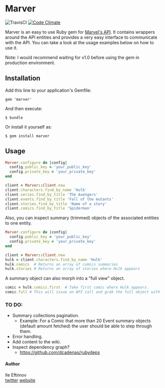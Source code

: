 Marver
======

![TravisCI](https://travis-ci.org/fteem/marver.svg?branch=master)
[![Code Climate](https://codeclimate.com/github/fteem/marver.png)](https://codeclimate.com/github/fteem/marver)

Marver is an easy to use Ruby gem for [Marvel's API](http://developer.marvel.com/). 
It contains wrappers around the API entities and provides a very easy interface to communicate 
with the API. You can take a look at the usage examples below on how to use it.

Note: I would recommend waiting for v1.0 before using the gem in production environment.

## Installation

Add this line to your application's Gemfile:

    gem 'marver'

And then execute:

    $ bundle

Or install it yourself as:

    $ gem install marver

## Usage

```ruby
Marver.configure do |config|
  config.public_key = 'your_public_key'
  config.private_key = 'your_private_key'
end

client = Marver::Client.new
client.characters.find_by_name 'Hulk'
client.series.find_by_title 'The Avengers'
client.events.find_by_title 'Fall of the mutants'
client.stories.find_by_title 'Name of a story'
client.comics.find_by_title 'Spiderman'
```

Also, you can inspect summary (trimmed) objects of the associated entities to one entity.

```ruby
Marver.configure do |config|
  config.public_key = 'your_public_key'
  config.private_key = 'your_private_key'
end

client = Marver::Client.new
hulk = client.characters.find_by_name 'Hulk'
hulk.comics  # Returns an array of comics summaries
hulk.stories # Returns an array of stories where Hulk appears
```

A summary object can also morph into a "full view" object.

```ruby
comic = hulk.comics.first  # Take first comic where Hulk appears.
comic.full # This will issue an API call and grab the full object with all data for that comic.
```

### TO DO:
- Summary collections pagination.
  - Example: For a Comic that more than 20 Event summary objects (default amount fetched) the user should be able to step through them.
- Error handling.
- Add content to the wiki.
- Inspect dependency graph?
  - https://github.com/dcadenas/rubydeps

#### Author
Ile Eftimov <br/>
[twitter](http://twitter.com/fteem)  [website](http://eftimov.net)

